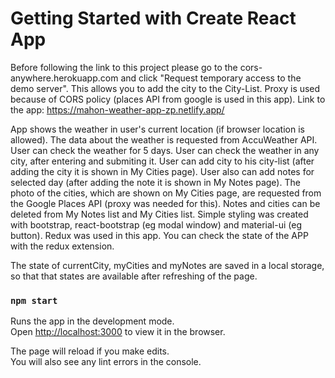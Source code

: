 # Getting Started with Create React App

Before following the link to this project please go to the cors-anywhere.herokuapp.com and click "Request temporary access to the demo server". This allows you to add the city to the City-List. Proxy is used because of CORS policy (places API from google is used in this app).
Link to the app: https://mahon-weather-app-zp.netlify.app/

App shows the weather in user's current location (if browser location is allowed). The data about the weather is requested from AccuWeather API. User can check the weather for 5 days. User can check the weather in any city, after entering and submiting it. User can add city to his city-list (after adding the city it is shown in My Cities page). User also can add notes for selected day (after adding the note it is shown in My Notes page). The photo of the cities, which are shown on My Cities page, are requested from the Google Places API (proxy was needed for this). Notes and cities can be deleted from My Notes list and My Cities list. 
Simple styling was created with bootstrap, react-bootstrap (eg modal window) and material-ui (eg button).
Redux was used in this app. You can check the state of the APP with the redux extension.

The state of currentCity, myCities and myNotes are saved in a local storage, so that that states are available after refreshing of the page.


### `npm start`

Runs the app in the development mode.\
Open [http://localhost:3000](http://localhost:3000) to view it in the browser.

The page will reload if you make edits.\
You will also see any lint errors in the console.

